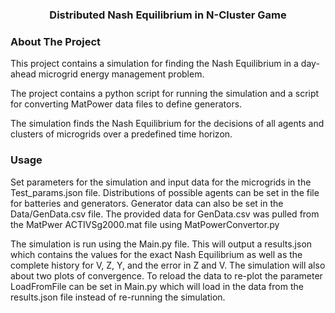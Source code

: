 <a name="readme-top"></a>

<h3 align="center">Distributed Nash Equilibrium in N-Cluster Game</h3>


### About The Project
This project contains a simulation for finding the Nash Equilibrium in a day-ahead microgrid energy management problem.

The project contains a python script for running the simulation and a script for converting MatPower data files to define generators.

The simulation finds the Nash Equilibrium for the decisions of all agents and clusters of microgrids over a predefined time horizon.

### Usage

Set parameters for the simulation and input data for the microgrids in the Test_params.json file. Distributions of possible agents can be set in the file for batteries and generators. Generator data can also be set in the Data/GenData.csv file.
The provided data for GenData.csv was pulled from the MatPwer ACTIVSg2000.mat file using MatPowerConvertor.py

The simulation is run using the Main.py file. This will output a results.json which contains the values for the exact Nash Equilibrium as well as the complete history for V, Z, Y, and the error in Z and V.
The simulation will also about two plots of convergence. To reload the data to re-plot the parameter LoadFromFile can be set in Main.py which will load in the data from the results.json file instead of re-running the simulation.
